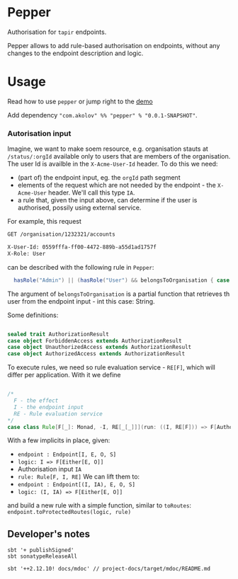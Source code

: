 # Pepper

Authorisation for `tapir` endpoints.

Pepper allows to add rule-based authorisation on endpoints, without any changes to the endpoint 
description and logic.

# Usage

Read how to use `pepper` or jump right to the [demo](#demo)

Add dependency `"com.akolov" %% "pepper" % "0.0.1-SNAPSHOT"`.

### Autorisation input

Imagine, we want to make soem resource, e.g. organisation stauts at `/status/:orgId` available only to users that are
members of the organisation. The user Id is availble in the `X-Acme-User-Id` header. To do this we need:
 - (part of) the endpoint input, eg. the `orgId` path segment 
 - elements of the request which are not needed by the endpoint - the `X-Acme-User` header. We'll call this type `IA`.
 - a rule that, given the input above, can determine if the user is authorised, possily using external service.

For example, this request
```bash curl 
GET /organisation/1232321/accounts

X-User-Id: 0559fffa-ff00-4472-889b-a55d1ad1757f
X-Role: User
```

can be described with the following rule in `Pepper`:
``` scala
  hasRole("Admin") || (hasRole("User") && belongsToOrganisation { case s => s }
``` 
The argument of `belongsToOrganisation` is a partial function that retrieves th user from the endpoint input - int this case: String.

Some definitions:
```scala 

sealed trait AuthorizationResult
case object ForbiddenAccess extends AuthorizationResult
case object UnauthorizedAccess extends AuthorizationResult
case object AuthorizedAccess extends AuthorizationResult
```

To execute rules, we need so rule evaluation service - `RE[F]`, which will differ per application.  With it we define
```scala

/*
  F - the effect
  I - the endpoint input
  RE - Rule evaluation service
*/
case class Rule[F[_]: Monad, -I, RE[_[_]]](run: ((I, RE[F])) => F[AuthorizationResult])
```

With a few implicits in place, given: 
 - `endpoint : Endpoint[I, E, O, S]`
 - `logic: I => F[Either[E, O]]` 
 - Authorisation input `IA`
 - `rule: Rule[F, I, RE]` 
We can lift them to:
 - `endpoint : Endpoint[(I, IA), E, O, S]`
 - `logic: (I, IA) => F[Either[E, O]]` 
 
and build a new rule with a simple function, similar to `toRoutes`:
```endpoint.toProtectedRoutes(logic, rule)```

## Developer's notes

    sbt '+ publishSigned'
    sbt sonatypeReleaseAll

    sbt '++2.12.10! docs/mdoc' // project-docs/target/mdoc/README.md
 


 



